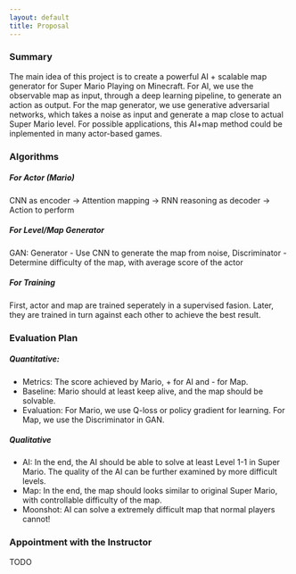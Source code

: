 ```yaml
---
layout: default
title: Proposal
---
```


### Summary
The main idea of this project is to create a powerful AI + scalable map generator for Super Mario Playing on Minecraft. For AI, we use the observable map as input, through a deep learning pipeline, to generate an action as output. For the map generator, we use generative adversarial networks, which takes a noise as input and generate a map close to actual Super Mario level. For possible applications, this AI+map method could be inplemented in many actor-based games.

### Algorithms
##### For Actor (Mario)
CNN as encoder -> Attention mapping -> RNN reasoning as decoder -> Action to perform

##### For Level/Map Generator
GAN: Generator - Use CNN to generate the map from noise, Discriminator - Determine difficulty of the map, with average score of the actor

##### For Training
First, actor and map are trained seperately in a supervised fasion. Later, they are trained in turn against each other to achieve the best result.

### Evaluation Plan

##### Quantitative:
 - Metrics: The score achieved by Mario, + for AI and - for Map.
 - Baseline: Mario should at least keep alive, and the map should be solvable.
 - Evaluation: For Mario, we use Q-loss or policy gradient for learning. For Map, we use the Discriminator in GAN.

##### Qualitative
 - AI: In the end, the AI should be able to solve at least Level 1-1 in Super Mario. The quality of the AI can be further examined by more difficult levels.
 - Map: In the end, the map should looks similar to original Super Mario, with controllable difficulty of the map.
 - Moonshot: AI can solve a extremely difficult map that normal players cannot!

### Appointment with the Instructor
TODO
